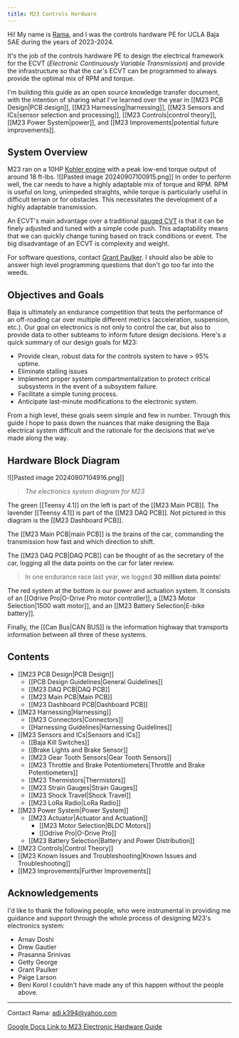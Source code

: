 ```yaml
---
title: M23 Controls Hardware
---
```


Hi! My name is [Rama](https://www.linkedin.com/in/ramaditya-kotha/), and I was the controls hardware PE for UCLA Baja SAE during the years of 2023-2024.

It's the job of the controls hardware PE to design the electrical framework for the ECVT (*Electronic Continuously Variable Transmission*) and provide the infrastructure so that the car's ECVT can be programmed to always provide the optimal mix of RPM and torque.

I'm building this guide as an open source knowledge transfer document, with the intention of sharing what I've learned over the year in [[M23 PCB Design|PCB design]], [[M23 Harnessing|harnessing]], [[M23 Sensors and ICs|sensor selection and processing]], [[M23 Controls|control theory]], [[M23 Power System|power]], and [[M23 Improvements|potential future improvements]].

## System Overview
M23 ran on a 10HP [Kohler engine](https://www.sae.org/news/press-room/2022/10/kohler-baja-sae) with a peak low-end torque output of around 18 ft-lbs. 
![[Pasted image 20240907100915.png]]
In order to perform well, the car needs to have a highly adaptable mix of torque and RPM. RPM is useful on long, unimpeded straights, while torque is particularly useful in difficult terrain or for obstacles. This necessitates the development of a highly adaptable transmission.

An ECVT's main advantage over a traditional [gauged CVT](https://en.wikipedia.org/wiki/Continuously_variable_transmission) is that it can be finely adjusted and tuned with a simple code push. This adaptability means that we can quickly change tuning based on track conditions or event. The big disadvantage of an ECVT is complexity and weight.

For software questions, contact [Grant Paulker](https://www.linkedin.com/in/grantpauker/). I should also be able to answer high level programming questions that don't go too far into the weeds.

## Objectives and Goals
Baja is ultimately an endurance competition that tests the performance of an off-roading car over multiple different metrics (acceleration, suspension, etc.). Our goal on electronics is not only to control the car, but also to provide data to other subteams to inform future design decisions. Here's a quick summary of our design goals for M23:
- Provide clean, robust data for the controls system to have > 95% uptime.
- Eliminate stalling issues
- Implement proper system compartmentalization to protect critical subsystems in the event of a subsystem failure.
- Facilitate a simple tuning process.
- Anticipate last-minute modifications to the electronic system.

From a high level, these goals seem simple and few in number. Through this guide I hope to pass down the nuances that make designing the Baja electrical system difficult and the rationale for the decisions that we’ve made along the way.

## Hardware Block Diagram
![[Pasted image 20240907104916.png]]
> *The electronics system diagram for M23*

The green [[Teensy 4.1]] on the left is part of the [[M23 Main PCB]]. The lavender [[Teensy 4.1]] is part of the [[M23 DAQ PCB]]. Not pictured in this diagram is the [[M23 Dashboard PCB]].

The [[M23 Main PCB|main PCB]] is the brains of the car, commanding the transmission how fast and which direction to shift.

The [[M23 DAQ PCB|DAQ PCB]] can be thought of as the secretary of the car, logging all the data points on the car for later review.
> In one endurance race last year, we logged **30 million data points**!

The red system at the bottom is our power and actuation system. It consists of an [[Odrive Pro|O-Drive Pro motor controller]], a [[M23 Motor Selection|1500 watt motor]], and an [[M23 Battery Selection|E-bike battery]].

Finally, the [[Can Bus|CAN BUS]] is the information highway that transports information between all three of these systems.
## Contents
- [[M23 PCB Design|PCB Design]]
	- [[PCB Design Guidelines|General Guidelines]]
	- [[M23 DAQ PCB|DAQ PCB]]
	- [[M23 Main PCB|Main PCB]]
	- [[M23 Dashboard PCB|Dashboard PCB]]
- [[M23 Harnessing|Harnessing]]
	- [[M23 Connectors|Connectors]]
	- [[Harnessing Guidelines|Harnessing Guidelines]]
- [[M23 Sensors and ICs|Sensors and ICs]]
	- [[Baja Kill Switches]]
	- [[Brake Lights and Brake Sensor]]
	- [[M23 Gear Tooth Sensors|Gear Tooth Sensors]]
	- [[M23 Throttle and Brake Potentiometers|Throttle and Brake Potentiometers]]
	- [[M23 Thermistors|Thermistors]]
	- [[M23 Strain Gauges|Strain Gauges]]
	- [[M23 Shock Travel|Shock Travel]]
	- [[M23 LoRa Radio|LoRa Radio]]
- [[M23 Power System|Power System]]
	- [[M23 Actuator|Actuator and Actuation]]
		- [[M23 Motor Selection|BLDC Motors]]
		- [[Odrive Pro|O-Drive Pro]]
	- [[M23 Battery Selection|Battery and Power Distribution]]
- [[M23 Controls|Control Theory]]
- [[M23 Known Issues and Troubleshooting|Known Issues and Troubleshooting]]
- [[M23 Improvements|Further Improvements]]


## Acknowledgements
I'd like to thank the following people, who were instrumental in providing me guidance and support through the whole process of designing M23's electronics system:
- Arnav Doshi
- Drew Gautier
- Prasanna Srinivas
- Getty George
- Grant Paulker
- Paige Larson
- Beni Korol
I couldn't have made any of this happen without the people above.
***
Contact Rama: 
adi.k394@yahoo.com

[Google Docs Link to M23 Electronic Hardware Guide](https://docs.google.com/document/d/1RLCjfyGP4bGwF-32CdkQAWU11exEYwgHy4mgGt2Vypk/edit#heading=h.gebd9uls1ju6)

